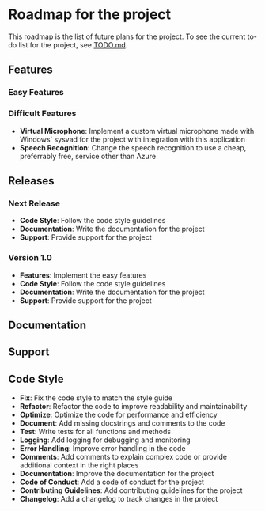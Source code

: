 # Roadmap for the project
This roadmap is the list of future plans for the project. To see the current to-do list for the project, see [TODO.md](./TODO.md).

## Features

### Easy Features

### Difficult Features
- **Virtual Microphone**: Implement a custom virtual microphone made with Windows' sysvad for the project with integration with this application
- **Speech Recognition**: Change the speech recognition to use a cheap, preferrably free, service other than Azure

## Releases

### Next Release
- **Code Style**: Follow the code style guidelines
- **Documentation**: Write the documentation for the project
- **Support**: Provide support for the project

### Version 1.0
- **Features**: Implement the easy features
- **Code Style**: Follow the code style guidelines
- **Documentation**: Write the documentation for the project
- **Support**: Provide support for the project

## Documentation

## Support

## Code Style
- **Fix**: Fix the code style to match the style guide
- **Refactor**: Refactor the code to improve readability and maintainability
- **Optimize**: Optimize the code for performance and efficiency
- **Document**: Add missing docstrings and comments to the code
- **Test**: Write tests for all functions and methods
- **Logging**: Add logging for debugging and monitoring
- **Error Handling**: Improve error handling in the code
- **Comments**: Add comments to explain complex code or provide additional context in the right places
- **Documentation**: Improve the documentation for the project
- **Code of Conduct**: Add a code of conduct for the project
- **Contributing Guidelines**: Add contributing guidelines for the project
- **Changelog**: Add a changelog to track changes in the project